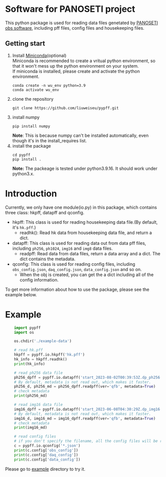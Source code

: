 # Software for PANOSETI project
This python package is used for reading data files genetated by [PANOSETI obs software](https://github.com/panoseti/panoseti), including pff files, config files and housekeeping files.  
## Getting start
1. Install [Miniconda](https://docs.conda.io/en/latest/miniconda.html)(optional)  
Miniconda is recommended to create a vritual python environment, so that it won't mess up the python environment on your system.  
If miniconda is installed, please create and activate the python environment.
    ```
    conda create -n wu_env python=3.9
    conda activate wu_env
    ``` 
2. clone the repository
    ```
    git clone https://github.com/liuweiseu/pypff.git
    ```
3. install numpy
    ```
    pip install numpy
    ```
   **Note**: This is because numpy can't be installed automatically, even though it's in the install_requires list.
4. install the package
    ```
    cd pypff
    pip install .
    ```
    **Note:** The packeage is tested under python3.9.16. It should work under python3.x. 

# Introduction
Currently, we only have one module(io.py) in this package, which contains three class: hkpff, datapff and qconfig.
* hkpff: This class is used for reading housekeeping data file.(By default, it's `hk.pff`.)  
    * readhk(): Read hk data from housekeeping data file, and return a dict.
* datapff: This class is used for reading data out from data pff files, including `ph256`, `ph1024`, `img16` and `img8` data files.  
    * readpff: Read data from data files, return a data array and a dict. The dict contains the metadata.
* qconfig: This class is used for reading config files, including `obs_config.json`, `daq_config.json`, `data_config.json` and so on.
    * When the obj is created, you can get the a dict including all of the config information.  

To get more information about how to use the package, please see the example below.

# Example
```python
    import pypff
    import os

    os.chdir('./example-data')

    # read hk.pff
    hkpff = pypff.io.hkpff('hk.pff')
    hk_info = hkpff.readhk()
    print(hk_info)

    # read ph256 data file
    ph256_dpff = pypff.io.datapff('start_2023-08-02T00:39:53Z.dp_ph256.bpp_2.module_254.seqno_0.pff')
    # By default, metadata is not read out, which makes it faster.
    ph256_d, ph256_md = ph256_dpff.readpff(ver='qfb', metadata=True)
    # check metadata
    print(ph256_md)

    # read img16 data file
    img16_dpff = pypff.io.datapff('start_2023-06-08T04:30:29Z.dp_img16.bpp_2.module_1.seqno_0.pff')
    # By default, metadata is not read out, which makes it faster.
    img16_d, img16_md = img16_dpff.readpff(ver='qfb', metadata=True)
    # check metadata
    print(img16_md)

    # read config files
    # if you don't specify the filename, all the config files will be read
    c = pypff.io.qconfig('*.json')
    print(c.config['obs_config'])
    print(c.config['daq_config'])
    print(c.config['data_config'])
```
Please go to [example](https://github.com/liuweiseu/pypff/tree/master/example) directory to try it.